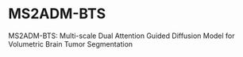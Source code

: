 # MS2ADM-BTS
MS2ADM-BTS: Multi-scale Dual Attention Guided Diffusion Model for Volumetric Brain Tumor Segmentation
